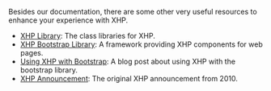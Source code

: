 Besides our documentation, there are some other very useful resources to enhance your experience with XHP.

* [XHP Library](https://github.com/facebook/xhp-lib): The class libraries for XHP.
* [XHP Bootstrap Library](http://github.com/hhvm/xhp-bootstrap): A framework providing XHP components for web pages.
* [Using XHP with Bootstrap](http://hhvm.com/blog/6515/using-xhp-with-bootstrap): A blog post about using XHP with the bootstrap library.
* [XHP Announcement](https://www.facebook.com/notes/facebook-engineering/xhp-a-new-way-to-write-php/294003943919): The original XHP announcement from 2010.
